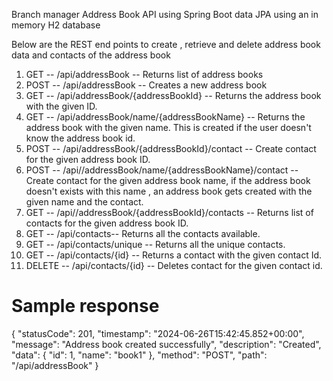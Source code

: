 Branch manager Address Book API using Spring Boot data JPA using an in memory H2 database

Below are the REST end points to create , retrieve and delete address book data and contacts of the address book

1. GET -- /api/addressBook -- Returns list of address books
2. POST -- /api/addressBook -- Creates a new address book
3. GET --  /api/addressBook/{addressBookId} -- Returns the address book with the given ID.
4. GET -- /api/addressBook/name/{addressBookName} -- Returns the address book with the given name. 
			This is created if the user doesn't know the address book id.
5. POST -- /api/addressBook/{addressBookId}/contact -- Create contact for the given address book ID.
6. POST -- /api//addressBook/name/{addressBookName}/contact -- Create contact for the given address book name, 
			if the address book doesn't exists with this name , an address book gets created with the given name and the contact. 
7. GET -- /api//addressBook/{addressBookId}/contacts -- Returns list of contacts for the given address book ID.	
8. GET -- /api/contacts-- Returns all the contacts available.
9. GET -- /api/contacts/unique -- Returns all the unique contacts.	
10. GET --  /api/contacts/{id} -- Returns a contact with the given contact Id.
11. DELETE -- /api/contacts/{id} -- Deletes contact for the given contact id.


Sample response 
================

{
    "statusCode": 201,
    "timestamp": "2024-06-26T15:42:45.852+00:00",
    "message": "Address book created successfully",
    "description": "Created",
    "data": {
        "id": 1,
        "name": "book1"
    },
    "method": "POST",
    "path": "/api/addressBook"
}